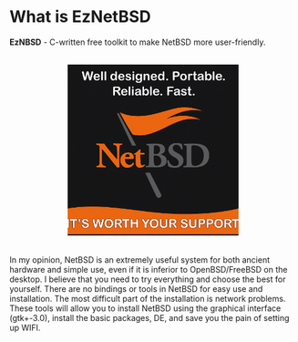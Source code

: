 # What is EzNetBSD
**EzNBSD** - C-written free toolkit to make NetBSD more user-friendly.

<br>

<div align = center> 
 <img src="./Resources/Docs/NetBSD.png", width=300, height=300> 
</div>

<br>

In my opinion, NetBSD is an extremely useful system for both ancient hardware and simple use, even if it is inferior to OpenBSD/FreeBSD on the desktop. 
I believe that you need to try everything and choose the best for yourself. There are no bindings or tools in NetBSD for easy use and installation. 
The most difficult part of the installation is network problems. These tools will allow you to install NetBSD using the graphical interface (gtk+-3.0), install 
the basic packages, DE, and save you the pain of setting up WIFI.

